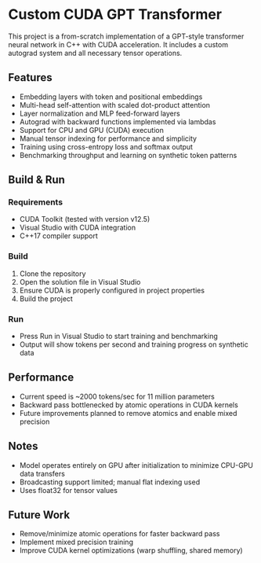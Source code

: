 # Custom CUDA GPT Transformer

This project is a from-scratch implementation of a GPT-style transformer neural network in C++ with CUDA acceleration. It includes a custom autograd system and all necessary tensor operations.

## Features

- Embedding layers with token and positional embeddings  
- Multi-head self-attention with scaled dot-product attention  
- Layer normalization and MLP feed-forward layers  
- Autograd with backward functions implemented via lambdas  
- Support for CPU and GPU (CUDA) execution  
- Manual tensor indexing for performance and simplicity  
- Training using cross-entropy loss and softmax output  
- Benchmarking throughput and learning on synthetic token patterns  

## Build & Run

### Requirements

- CUDA Toolkit (tested with version v12.5)  
- Visual Studio with CUDA integration  
- C++17 compiler support  

### Build

1. Clone the repository  
2. Open the solution file in Visual Studio  
3. Ensure CUDA is properly configured in project properties  
4. Build the project  

### Run

- Press Run in Visual Studio to start training and benchmarking  
- Output will show tokens per second and training progress on synthetic data  

## Performance

- Current speed is ~2000 tokens/sec for 11 million parameters  
- Backward pass bottlenecked by atomic operations in CUDA kernels  
- Future improvements planned to remove atomics and enable mixed precision  

## Notes

- Model operates entirely on GPU after initialization to minimize CPU-GPU data transfers  
- Broadcasting support limited; manual flat indexing used  
- Uses float32 for tensor values  

## Future Work

- Remove/minimize atomic operations for faster backward pass  
- Implement mixed precision training   
- Improve CUDA kernel optimizations (warp shuffling, shared memory)  
